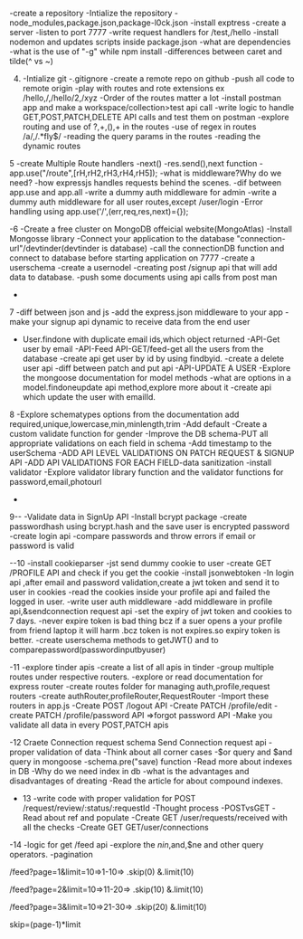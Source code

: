 -create a repository
-Intialize the repository
-node_modules,package.json,package-l0ck.json
-install exptress
-create a server
-listen to port 7777
-write request handlers for /test,/hello
-install nodemon and updates scripts inside package.json
-what are dependencies
-what is the use of "-g" while npm install
-differences between caret and tilde(^ vs ~)

4.  -Intialize git
    -.gitignore
    -create a remote repo on github
    -push all code to remote origin
    -play with routes and rote extensions ex /hello,/,/hello/2,/xyz
    -Order of the routes matter a lot
    -install postman app and make a workspace/collection>test api call
    -write logic to handle GET,POST,PATCH,DELETE API calls and test them on postman
    -explore routing and use of ?,+,(),+ in the routes
    -use of regex in routes /a/,/.\*fly$/
    -reading the query params in the routes
    -reading the dynamic routes

5
-create Multiple Route handlers
-next()
-res.send(),next function
-app.use("/route",[rH,rH2,rH3,rH4,rH5]);
-what is middleware?Why do we need?
-how expressjs handles requests behind the scenes.
-dif between app.use and app.all
-write a dummy auth middleware for admin
-write a dummy auth middleware for all user routes,except /user/login
-Error handling using app.use('/',(err,req,res,next)={});

-6
-Create a free cluster on MongoDB offeicial website(MongoAtlas)
-Install Mongosse library
-Connect your application to the database "connection-url"/devtinder(devtinder is database)
-call the connectionDB function and connect to database before starting application on 7777
-create a userschema
-create a usernodel
-creating post /signup api that will add data to database.
-push some documents using api calls from post man

-

7
-diff between json and js
-add the express.json middleware to your app
-make your signup api dynamic to receive data from the end user

- User.findone with duplicate email ids,which object returned
  -API-Get user by email
  -API-Feed API-GET/feed-get all the users from the database
  -create api get user by id by using findbyid.
  -create a delete user api
  -diff between patch and put api
  -API-UPDATE A USER
  -Explore the mongoose documentation for model methods
  -what are options in a model.findoneupdate api method,explore more about it
  -create api which update the user with emailId.

8
-Explore schematypes options from the documentation
add required,unique,lowercase,min,minlength,trim
-Add default
-Create a custom validate function for gender
-Improve the DB schema-PUT all appropriate validations on each field in schema
-Add timestamp to the userSchema
-ADD API LEVEL VALIDATIONS ON PATCH REQUEST & SIGNUP API
-ADD API VALIDATIONS FOR EACH FIELD-data sanitization
-install validator
-Explore validator library function and the validator functions for password,email,photourl

-

9--
-Validate data in SignUp API
-Install bcrypt package
-create passwordhash using bcrypt.hash and the save user is encrypted password
-create login api
-compare passwords and throw errors if email or password is valid

--10
-install cookieparser
-jst send dummy cookie to user
-create GET /PROFILE API and check if you get the cookie
-install jsonwebtoken
-In login api ,after email and password validation,create a jwt token and send it to user in cookies
-read the cookies inside your profile api and failed the logged in user.
-write user auth middleware
-add middleware in profile api,&sendconnection request api
-set the expiry of jwt token and cookies to 7 days.
-never expire token is bad thing bcz if a suer opens a your profile from friend laptop it will harm .bcz token is not expires.so expiry token is better.
-create userschema methods to getJWT() and to comparepassword(passwordinputbyuser)

-11
-explore tinder apis
-create a list of all apis in tinder
-group multiple routes under respective routers.
-explore or read documentation for express router
-create routes folder for managing auth,profile,request routers
-create authRouter,profileRouter,RequestRouter
-Import these routers in app.js
-Create POST /logout API
-Create PATCH /profile/edit
-create PATCH /profile/password API =>forgot password API
-Make you validate all data in every POST,PATCH apis

-12
Craete Connection request schema
Send Connection request api
-proper validation of data
-Think about all corner cases
-$or query and $and query in mongoose
-schema.pre("save) function
-Read more about indexes in DB
-Why do we need index in db
-what is the advantages and disadvantages of dreating
-Read the article for about compound indexes.

- 13
  -write code with proper validation for POST /request/review/:status/:requestId
  -Thought process -POSTvsGET
  -Read about ref and populate
  -Create GET /user/requests/received with all the checks
  -Create GET GET/user/connections

-14
-logic for get /feed api
-explore the $nin,$and,$ne and other query operators.
-pagination

/feed?page=1&limit=10=>1-10=> .skip(0) &.limit(10)

/feed?page=2&limit=10=>11-20=> .skip(10) &.limit(10)

/feed?page=3&limit=10=>21-30=> .skip(20) &.limit(10)

skip=(page-1)\*limit

